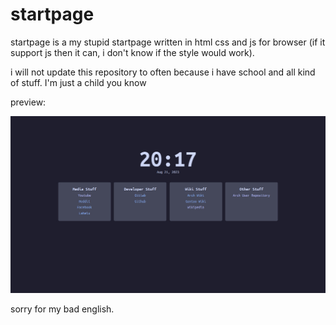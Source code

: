 # startpage

startpage is a my stupid startpage written in html css and js for browser (if it support js then it can, i don't know if the style would work).

i will not update this repository to often because i have school and all kind of stuff. I'm just a child you know

preview:

![preview](assets/preview.jpg)

sorry for my bad english.
